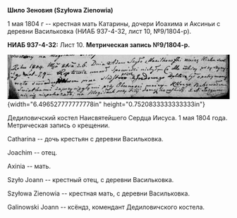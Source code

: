 **Шило Зеновия (Szyłowa Zienowia)**

1 мая 1804 г -- крестная мать Катарины, дочери Иоахима и Аксиньи с
деревни Васильковка (НИАБ 937-4-32, лист 10, №9/1804-р).

**НИАБ 937-4-32:** Лист 10. **Метрическая запись №9/1804-р.**

![](./media/7045e953a6b1ea64b7b9a640f319cdab3a6e3a81.png){width="6.496527777777778in"
height="0.7520833333333333in"}

Дедиловичский костел Наисвятейшего Сердца Иисуса. 1 мая 1804 года.
Метрическая запись о крещении.

Catharina -- дочь крестьян с деревни Васильковка.

Joachim -- отец.

Axinia -- мать.

Szyło Joann -- крестный отец, с деревни Васильковка.

Szyłowa Zienowia -- крестная мать, с деревни Васильковка.

Galinowski Joann -- ксёндз, комендант Дедиловичского костела.
